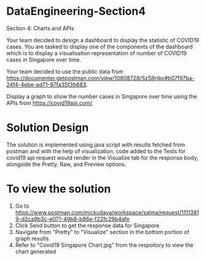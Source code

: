 # DataEngineering-Section4

Section 4: Charts and APIs

Your team decided to design a dashboard to display the statistic of COVID19 cases. You are tasked to display one of the components of the dashboard which is to display a visualisation representation of number of COVID19 cases in Singapore over time.

Your team decided to use the public data from https://documenter.getpostman.com/view/10808728/SzS8rjbc#b07f97ba-24f4-4ebe-ad71-97fa35f3b683.

Display a graph to show the number cases in Singapore over time using the APIs from https://covid19api.com/.


# Solution Design

The solution is implemented using java script with results fetched from postman and with the help of visualization, code added to the Tests for covid19 api request would render in the Visualize tab for the response body, alongside the Pretty, Raw, and Preview options.

# To view the solution

1. Go to https://www.postman.com/mickudaya/workspace/salma/request/11113919-d2ca9b3c-e071-49b8-b86e-f22fc29b4afe
2. Click Send button to get the response data for Singapore
3. Navigate from "Pretty" to "Visualize" section in the bottom portion of graph results
4. Refer to "Covid19 Singapore Chart.jpg" from the respoitory to view the chart generated
